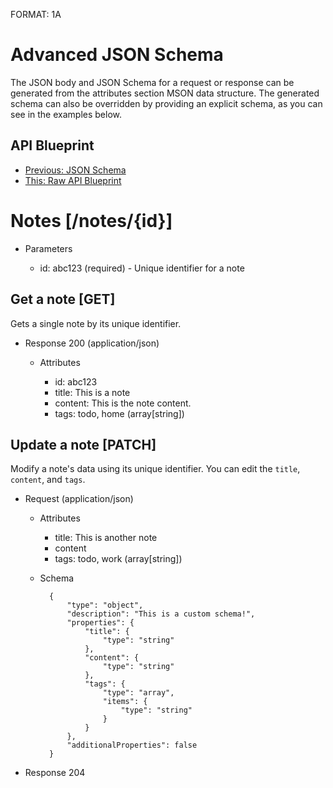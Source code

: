 FORMAT: 1A

# Advanced JSON Schema
The JSON body and JSON Schema for a request or response can be generated from the attributes section MSON data structure. The generated schema can also be overridden by providing an explicit schema, as you can see in the examples below.

## API Blueprint
+ [Previous: JSON Schema](14.%20JSON%20Schema.md)
+ [This: Raw API Blueprint](https://raw.github.com/apiaryio/api-blueprint/master/examples/15.%20Advanced%20JSON%20Schema.md)

# Notes [/notes/{id}]

+ Parameters

    + id: abc123 (required) - Unique identifier for a note

## Get a note [GET]
Gets a single note by its unique identifier.

+ Response 200 (application/json)

    + Attributes

        + id: abc123
        + title: This is a note
        + content: This is the note content.
        + tags: todo, home (array[string])

## Update a note [PATCH]
Modify a note's data using its unique identifier. You can edit the `title`, `content`, and `tags`.

+ Request (application/json)

    + Attributes

        + title: This is another note
        + content
        + tags: todo, work (array[string])

    + Schema

            {
                "type": "object",
                "description": "This is a custom schema!",
                "properties": {
                    "title": {
                        "type": "string"
                    },
                    "content": {
                        "type": "string"
                    },
                    "tags": {
                        "type": "array",
                        "items": {
                            "type": "string"
                        }
                    }
                },
                "additionalProperties": false
            }

+ Response 204
